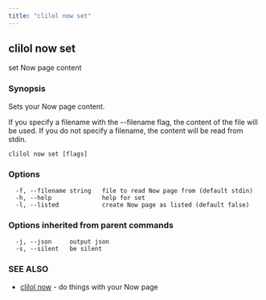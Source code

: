 ```yaml
---
title: "clilol now set"
---
```

## clilol now set

set Now page content

### Synopsis

Sets your Now page content.

If you specify a filename with the --filename flag, the content of the file
will be used. If you do not specify a filename, the content will be read
from stdin.

```
clilol now set [flags]
```

### Options

```
  -f, --filename string   file to read Now page from (default stdin)
  -h, --help              help for set
  -l, --listed            create Now page as listed (default false)
```

### Options inherited from parent commands

```
  -j, --json     output json
  -s, --silent   be silent
```

### SEE ALSO

* [clilol now](clilol_now.md)	 - do things with your Now page

